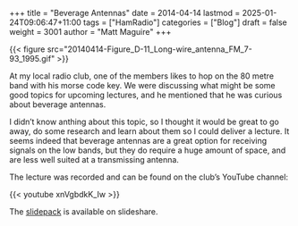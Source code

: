 +++
title = "Beverage Antennas"
date = 2014-04-14
lastmod = 2025-01-24T09:06:47+11:00
tags = ["HamRadio"]
categories = ["Blog"]
draft = false
weight = 3001
author = "Matt Maguire"
+++

{{< figure src="20140414-Figure_D-11_Long-wire_antenna_FM_7-93_1995.gif" >}}

At my local radio club, one of the members likes to hop on the 80 metre band with his morse code key. We were discussing what might be some good topics for upcoming lectures, and he mentioned that he was curious about beverage antennas.

I didn’t know anthing about this topic, so I thought it would be great to go away, do some research and learn about them so I could deliver a lecture. It seems indeed that beverage antennas are a great option for receiving signals on the low bands, but they do require a huge amount of space, and are less well suited at a transmissing antenna.

The lecture was recorded and can be found on the club’s YouTube channel:

{{< youtube xnVgbdkK_Iw >}}

The [slidepack](https://www.slideshare.net/VK2MB/april-2014-lecture-beverage-antennas) is available on slideshare.
